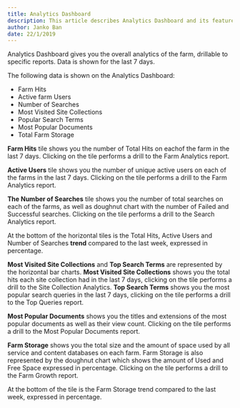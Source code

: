 ```yaml
---
title: Analytics Dashboard
description: This article describes Analytics Dashboard and its features.
author: Janko Ban
date: 22/1/2019
---
```

Analytics Dashboard gives you the overall analytics of the farm, drillable to specific reports. Data is shown for the last 7 days.

The following data is shown on the Analytics Dashboard:

* Farm Hits
* Active farm Users
* Number of Searches
* Most Visited Site Collections
* Popular Search Terms
* Most Popular Documents
* Total Farm Storage

__Farm Hits__ tile shows you the number of Total Hits on eachof the farm in the last 7 days. Clicking on the tile performs a drill to the Farm Analytics report.

__Active Users__ tile shows you the number of unique active users on each of the farms in the last 7 days. Clicking on the tile performs a drill to the Farm Analytics report.

__The Number of Searches__ tile shows you the number of total searches on each of the farms, as well as doughnut chart with the number of Failed and Successful searches. Clicking on the tile performs a drill to the Search Analytics report.

At the bottom of the horizontal tiles is the Total Hits, Active Users and Number of Searches __trend__ compared to the last week, expressed in percentage.

__Most Visited Site Collections__ and __Top Search Terms__ are represented by the horizontal bar charts. __Most Visited Site Collections__ shows you the total hits each site collection had in the last 7 days, clicking on the tile performs a drill to the Site Collection Analytics. __Top Search Terms__ shows you the most popular search queries in the last 7 days, clicking on the tile performs a drill to the Top Queries report.

__Most Popular Documents__ shows you the titles and extensions of the most popular documents as well as their view count. Clicking on the tile performs a drill to the Most Popular Documents report.

__Farm Storage__ shows you the total size and the amount of space used by all service and content databases on each farm. Farm Storage is also represented by the doughnut chart which shows the amount of Used and Free Space expressed in percentage. Clicking on the tile performs a drill to the Farm Growth report.

At the bottom of the tile is the Farm Storage trend compared to the last week, expressed in percentage.